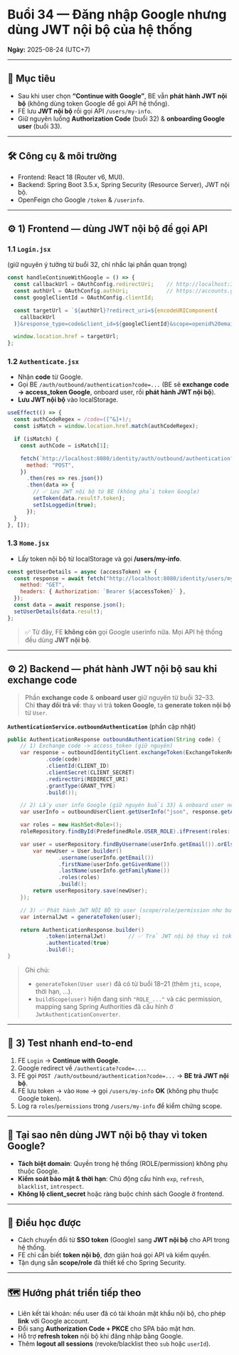 # Buổi 34 — Đăng nhập Google nhưng dùng **JWT nội bộ** của hệ thống

**Ngày:** 2025-08-24 (UTC+7)

---

## 🎯 Mục tiêu
- Sau khi user chọn **“Continue with Google”**, BE vẫn **phát hành JWT nội bộ** (không dùng token Google để gọi API hệ thống).
- FE lưu **JWT nội bộ** rồi gọi API `/users/my-info`.
- Giữ nguyên luồng **Authorization Code** (buổi 32) & **onboarding Google user** (buổi 33).

---

## 🛠 Công cụ & môi trường
- Frontend: React 18 (Router v6, MUI).
- Backend: Spring Boot 3.5.x, Spring Security (Resource Server), JWT nội bộ.
- OpenFeign cho Google `/token` & `/userinfo`.

---

## ⚙️ 1) Frontend — dùng **JWT nội bộ** để gọi API

### 1.1 `Login.jsx`  
(giữ nguyên ý tưởng từ buổi 32, chỉ nhắc lại phần quan trọng)

```jsx
const handleContinueWithGoogle = () => {
  const callbackUrl = OAuthConfig.redirectUri;    // http://localhost:3000/authenticate
  const authUrl = OAuthConfig.authUri;            // https://accounts.google.com/o/oauth2/auth
  const googleClientId = OAuthConfig.clientId;

  const targetUrl = `${authUrl}?redirect_uri=${encodeURIComponent(
    callbackUrl
  )}&response_type=code&client_id=${googleClientId}&scope=openid%20email%20profile`;

  window.location.href = targetUrl;
};
```

### 1.2 `Authenticate.jsx`  
- Nhận **code** từ Google.
- Gọi BE `/auth/outbound/authentication?code=...` (BE sẽ **exchange code → access_token Google**, onboard user, rồi **phát hành JWT nội bộ**).
- **Lưu JWT nội bộ** vào localStorage.

```jsx
useEffect(() => {
  const authCodeRegex = /code=([^&]+)/;
  const isMatch = window.location.href.match(authCodeRegex);

  if (isMatch) {
    const authCode = isMatch[1];

    fetch(`http://localhost:8080/identity/auth/outbound/authentication?code=${authCode}`, {
      method: "POST",
    })
      .then(res => res.json())
      .then(data => {
        // ✅ Lưu JWT nội bộ từ BE (không phải token Google)
        setToken(data.result?.token);
        setIsLoggedin(true);
      });
  }
}, []);
```

### 1.3 `Home.jsx`  
- Lấy token nội bộ từ localStorage và gọi **/users/my-info**.

```jsx
const getUserDetails = async (accessToken) => {
  const response = await fetch("http://localhost:8080/identity/users/my-info", {
    method: "GET",
    headers: { Authorization: `Bearer ${accessToken}` },
  });
  const data = await response.json();
  setUserDetails(data.result);
};
```

> ✅ Từ đây, FE **không còn** gọi Google userinfo nữa. Mọi API hệ thống đều dùng **JWT nội bộ**.

---

## ⚙️ 2) Backend — phát hành **JWT nội bộ** sau khi exchange code

> Phần **exchange code** & **onboard user** giữ nguyên từ buổi 32–33.  
> Chỉ **thay đổi trả về**: thay vì trả **token Google**, ta **generate token nội bộ** từ `User`.

**`AuthenticationService.outboundAuthentication`** (phần cập nhật)
```java
public AuthenticationResponse outboundAuthentication(String code) {
    // 1) Exchange code -> access_token (giữ nguyên)
    var response = outboundIdentityClient.exchangeToken(ExchangeTokenRequest.builder()
            .code(code)
            .clientId(CLIENT_ID)
            .clientSecret(CLIENT_SECRET)
            .redirectUri(REDIRECT_URI)
            .grantType(GRANT_TYPE)
            .build());

    // 2) Lấy user info Google (giữ nguyên buổi 33) & onboard user nếu chưa có
    var userInfo = outboundUserClient.getUserInfo("json", response.getAccessToken());

    var roles = new HashSet<Role>();
    roleRepository.findById(PredefinedRole.USER_ROLE).ifPresent(roles::add);

    var user = userRepository.findByUsername(userInfo.getEmail()).orElseGet(() -> {
        var newUser = User.builder()
                .username(userInfo.getEmail())
                .firstName(userInfo.getGivenName())
                .lastName(userInfo.getFamilyName())
                .roles(roles)
                .build();
        return userRepository.save(newUser);
    });

    // 3) ✅ Phát hành JWT NỘI BỘ từ user (scope/role/permission như buổi 18–21)
    var internalJwt = generateToken(user);

    return AuthenticationResponse.builder()
            .token(internalJwt)       // ✅ Trả JWT nội bộ thay vì token Google
            .authenticated(true)
            .build();
}
```

> Ghi chú:
> - `generateToken(User user)` đã có từ buổi 18–21 (thêm `jti`, `scope`, thời hạn, …).
> - `buildScope(user)` hiện đang sinh `"ROLE_..."` và các permission, mapping sang Spring Authorities đã cấu hình ở `JwtAuthenticationConverter`.

---

## 🧪 3) Test nhanh end-to-end
1. FE `Login` → **Continue with Google**.  
2. Google redirect về `/authenticate?code=...`.  
3. FE gọi `POST /auth/outbound/authentication?code=...` → **BE trả JWT nội bộ**.  
4. FE lưu token → vào `Home` → gọi `/users/my-info` **OK** (không phụ thuộc Google token).  
5. Log ra `roles`/`permissions` trong `/users/my-info` để kiểm chứng scope.

---

## 🔐 Tại sao nên dùng JWT nội bộ thay vì token Google?
- **Tách biệt domain**: Quyền trong hệ thống (ROLE/permission) không phụ thuộc Google.  
- **Kiểm soát bảo mật & thời hạn**: Chủ động cấu hình `exp`, `refresh`, `blacklist`, `introspect`.  
- **Không lộ client_secret** hoặc ràng buộc chính sách Google ở frontend.

---

## 🧠 Điều học được
- Cách chuyển đổi từ **SSO token** (Google) sang **JWT nội bộ** cho API trong hệ thống.  
- FE chỉ cần biết **token nội bộ**, đơn giản hoá gọi API và kiểm quyền.  
- Tận dụng sẵn **scope/role** đã thiết kế cho Spring Security.

---

## 🗺️ Hướng phát triển tiếp theo
- Liên kết tài khoản: nếu user đã có tài khoản mật khẩu nội bộ, cho phép **link** với Google account.  
- Đổi sang **Authorization Code + PKCE** cho SPA bảo mật hơn.  
- Hỗ trợ **refresh token** nội bộ khi đăng nhập bằng Google.  
- Thêm **logout all sessions** (revoke/blacklist theo `sub` hoặc `userId`).

